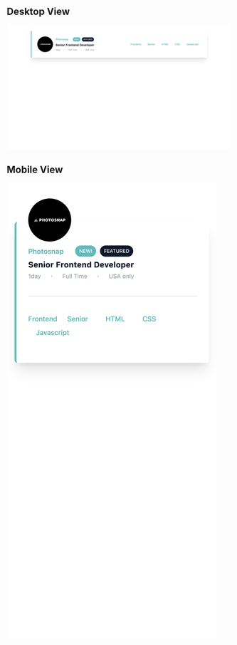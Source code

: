 ## Desktop View
![PC](https://github.com/bzamanbd/Tailwind-Job-List/blob/master/images/pc.png?raw=true)

## Mobile View
![Phone](https://github.com/bzamanbd/Tailwind-Job-List/blob/master/images/iPhone%2014%20Pro%20Max.png?raw=true)